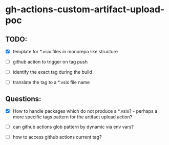 # gh-actions-custom-artifact-upload-poc

## TODO:

- [x] template for *.vsix files in monorepo like structure
- [ ] github action to trigger on tag push
- [ ] identify the exact tag during the build
- [ ] translate the tag to a *.vsix file name 


## Questions:

- [x] How to handle packages which do not produce a *.vsix?
      - perhaps a more specific tags pattern for the artifact upload action?
- [ ] can github actions glob pattern by dynamic via env vars?
- [ ] how to access github actions current tag?


